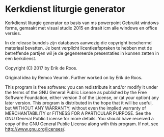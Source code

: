 # Kerkdienst liturgie generator
Kerkdienst liturgie generator op basis van ms powerpoint 
Gebruikt windows forms, gemaakt met visual studio 2015 en draait icm alle windows en office versies.

In de release bundels zijn databases aanwezig die copyright beschermd materiaal bevatten.
Je bent verplicht licentieafspraken te hebben met de betreffende partijen wil je de gegenereerde presentaties in kunnen zetten in een kerkdienst.

Copyright (C) 2017 by Erik de Roos.

Original idea by Remco Veurink. Further worked on by Erik de Roos.

This program is free software: you can redistribute it and/or modify it under the terms of the GNU General Public License as published by the Free Software Foundation, either version 3 of the License, or (at your option) any later version.
This program is distributed in the hope that it will be useful, but WITHOUT ANY WARRANTY; without even the implied warranty of MERCHANTABILITY or FITNESS FOR A PARTICULAR PURPOSE.  See the GNU General Public License for more details.
You should have received a copy of the GNU General Public License along with this program.  If not, see <http://www.gnu.org/licenses/>.
